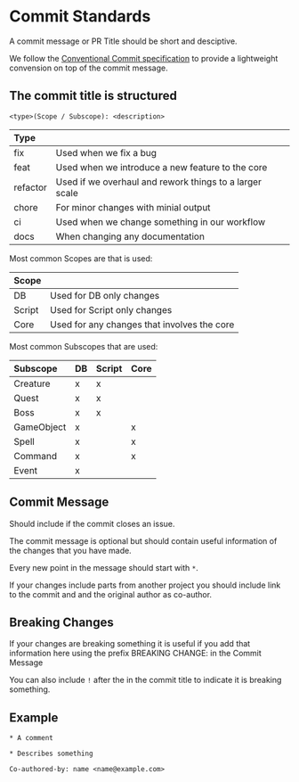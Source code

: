 # Commit Standards

A commit message or PR Title should be short and desciptive.

We follow the [Conventional Commit specification](https://www.conventionalcommits.org/en/v1.0.0/) to provide a lightweight convension on top of the commit message.

## The commit title is structured 

```
<type>(Scope / Subscope): <description>
```

| Type | |
| :--- | :- |
| fix  | Used when we fix a bug |
| feat | Used when we introduce a new feature to the core |
| refactor | Used if we overhaul and rework things to a larger scale |
| chore | For minor changes with minial output |
| ci   | Used when we change something in our workflow |
| docs | When changing any documentation |

Most common Scopes are that is used:

| Scope | |
| :--- | :- |
| DB | Used for DB only changes |
| Script | Used for Script only changes |
| Core | Used for any changes that involves the core |

Most common Subscopes that are used:

| Subscope | DB | Script | Core |
| :------- | -- | ------ | ---- |
| Creature | x | x | |
| Quest | x | x | |
| Boss | x | x | |
| GameObject | x | | x |
| Spell | x | | x |
| Command | x | | x |
| Event | x | | | x |

## Commit Message

Should include if the commit closes an issue.

The commit message is optional but should contain useful information of the changes that you have made.

Every new point in the message should start with `*`.

If your changes include parts from another project you should include link to the commit and and the original author as co-author.

## Breaking Changes

If your changes are breaking something it is useful if you add that information here using the prefix BREAKING CHANGE: in the Commit Message

You can also include `!` after the <type> in the commit title to indicate it is breaking something.

## Example

```
* A comment

* Describes something

Co-authored-by: name <name@example.com>
```

